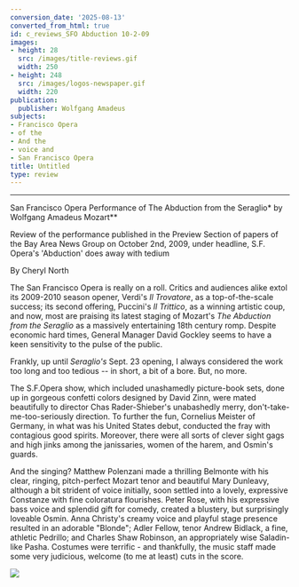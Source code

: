 ```yaml
---
conversion_date: '2025-08-13'
converted_from_html: true
id: c_reviews_SFO Abduction 10-2-09
images:
- height: 28
  src: /images/title-reviews.gif
  width: 250
- height: 248
  src: /images/logos-newspaper.gif
  width: 220
publication:
  publisher: Wolfgang Amadeus
subjects:
- Francisco Opera
- of the
- And the
- voice and
- San Francisco Opera
title: Untitled
type: review
---
```


***

San Francisco Opera Performance of
The Abduction from the Seraglio* by Wolfgang Amadeus Mozart**

Review of the performance published in the Preview Section of papers of the Bay Area News Group on October 2nd, 2009, under headline, S.F. Opera's 'Abduction' does away with tedium

By Cheryl North

The San Francisco Opera is really on a roll. Critics and audiences alike extol its 2009-2010 season opener, Verdi's *Il Trovatore*, as a top-of-the-scale success; its second offering, Puccini's *Il Trittico*, as a winning artistic coup, and now, most are praising its latest staging of Mozart's *The Abduction from the Seraglio* as a massively entertaining 18th century romp. Despite economic hard times, General Manager David Gockley seems to have a keen sensitivity to the pulse of the public.

Frankly, up until *Seraglio's* Sept. 23 opening, I always considered the work too long and too tedious -- in short, a bit of a bore. But, no more.

The S.F.Opera show, which included unashamedly picture-book sets, done up in gorgeous confetti colors designed by David Zinn, were mated beautifully to director Chas Rader-Shieber's unabashedly merry,
don't-take-me-too-seriously direction. To further the fun, Cornelius Meister of Germany, in what was his United States debut, conducted the fray with contagious good spirits. Moreover, there were all sorts of clever sight gags and high jinks among the janissaries, women of the harem, and Osmin's guards.

And the singing? Matthew Polenzani made a thrilling Belmonte with his clear, ringing, pitch-perfect Mozart tenor and beautiful Mary Dunleavy, although a bit strident of voice initially, soon settled into a lovely, expressive Constanze with fine coloratura flourishes. Peter Rose, with his expressive bass voice and splendid gift for comedy, created a blustery, but surprisingly loveable Osmin. Anna Christy's creamy voice and playful stage presence resulted in an adorable "Blonde"; Adler Fellow, tenor Andrew Bidlack, a fine, athletic Pedrillo; and Charles Shaw Robinson, an appropriately wise Saladin-like Pasha. Costumes were terrific - and thankfully, the music staff made some very judicious, welcome (to me at least) cuts in the score.

![](/images/logos-newspaper.gif)

